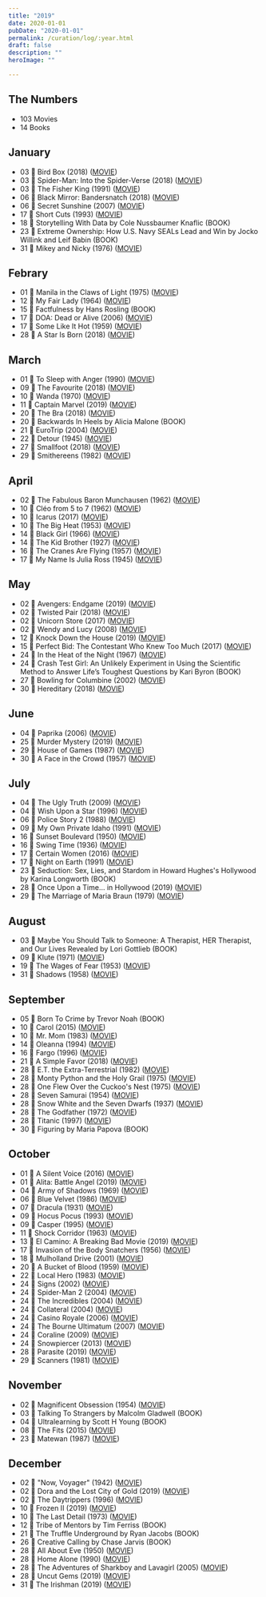 ```yaml
---
title: "2019"
date: 2020-01-01
pubDate: "2020-01-01"
permalink: /curation/log/:year.html
draft: false
description: ""
heroImage: ""

---
```


## The Numbers

- 103 Movies
- 14 Books

## January

- 03 🎥 Bird Box (2018) ([MOVIE](https://boxd.it/eh1i))
- 03 🎥 Spider-Man: Into the Spider-Verse (2018) ([MOVIE](https://boxd.it/azpY))
- 03 🎥 The Fisher King (1991) ([MOVIE](https://boxd.it/2aWM))
- 06 🎥 Black Mirror: Bandersnatch (2018) ([MOVIE](https://boxd.it/kTDG))
- 06 🎥 Secret Sunshine (2007) ([MOVIE](https://boxd.it/27CY))
- 17 🎥 Short Cuts (1993) ([MOVIE](https://boxd.it/29Nk))
- 18 📕 Storytelling With Data by Cole Nussbaumer Knaflic (BOOK)
- 23 📕 Extreme Ownership: How U.S. Navy SEALs Lead and Win by Jocko Willink and Leif Babin (BOOK)
- 31 🎥 Mikey and Nicky (1976) ([MOVIE](https://boxd.it/iL4))

## Febrary

- 01 🎥 Manila in the Claws of Light (1975) ([MOVIE](https://boxd.it/2taM))
- 12 🎥 My Fair Lady (1964) ([MOVIE](https://boxd.it/1UBI))
- 15 📕 Factfulness by Hans Rosling (BOOK)
- 17 🎥 DOA: Dead or Alive (2006) ([MOVIE](https://boxd.it/1ZhI))
- 17 🎥 Some Like It Hot (1959) ([MOVIE](https://boxd.it/2aNA))
- 28 🎥 A Star Is Born (2018) ([MOVIE](https://boxd.it/aXgc))

## March

- 01 🎥 To Sleep with Anger (1990) ([MOVIE](https://boxd.it/3iqG))
- 09 🎥 The Favourite (2018) ([MOVIE](https://boxd.it/d2hI))
- 10 🎥 Wanda (1970) ([MOVIE](https://boxd.it/2OjK))
- 11 🎥 Captain Marvel (2019) ([MOVIE](https://boxd.it/9vSA))
- 20 🎥 The Bra (2018) ([MOVIE](https://boxd.it/hZNm))
- 20 📕 Backwards In Heels by Alicia Malone (BOOK)
- 21 🎥 EuroTrip (2004) ([MOVIE](https://boxd.it/1YTQ))
- 22 🎥 Detour (1945) ([MOVIE](https://boxd.it/1DB2))
- 27 🎥 Smallfoot (2018) ([MOVIE](https://boxd.it/fUCE))
- 29 🎥 Smithereens (1982) ([MOVIE](https://boxd.it/3hcS))

## April

- 02 🎥 The Fabulous Baron Munchausen (1962) ([MOVIE](https://boxd.it/ZV2))
- 10 🎥 Cléo from 5 to 7 (1962) ([MOVIE](https://boxd.it/2agm))
- 10 🎥 Icarus (2017) ([MOVIE](https://boxd.it/fmje))
- 10 🎥 The Big Heat (1953) ([MOVIE](https://boxd.it/1NNM))
- 14 🎥 Black Girl (1966) ([MOVIE](https://boxd.it/3jIQ))
- 14 🎥 The Kid Brother (1927) ([MOVIE](https://boxd.it/1JPk))
- 16 🎥 The Cranes Are Flying (1957) ([MOVIE](https://boxd.it/169Y))
- 17 🎥 My Name Is Julia Ross (1945) ([MOVIE](https://boxd.it/XNU))

## May

- 02 🎥 Avengers: Endgame (2019) ([MOVIE](https://boxd.it/9vE4))
- 02 🎥 Twisted Pair (2018) ([MOVIE](https://boxd.it/hRwW))
- 02 🎥 Unicorn Store (2017) ([MOVIE](https://boxd.it/f05u))
- 02 🎥 Wendy and Lucy (2008) ([MOVIE](https://boxd.it/1Zx2))
- 12 🎥 Knock Down the House (2019) ([MOVIE](https://boxd.it/kIss))
- 15 🎥 Perfect Bid: The Contestant Who Knew Too Much (2017) ([MOVIE](https://boxd.it/hIOC))
- 24 🎥 In the Heat of the Night (1967) ([MOVIE](https://boxd.it/1VLY))
- 24 📕 Crash Test Girl: An Unlikely Experiment in Using the Scientific Method to Answer Life’s Toughest Questions by Kari Byron (BOOK)
- 27 🎥 Bowling for Columbine (2002) ([MOVIE](https://boxd.it/28Ls))
- 30 🎥 Hereditary (2018) ([MOVIE](https://boxd.it/hNVe))

## June

- 04 🎥 Paprika (2006) ([MOVIE](https://boxd.it/23wW))
- 25 🎥 Murder Mystery (2019) ([MOVIE](https://boxd.it/iEBm))
- 29 🎥 House of Games (1987) ([MOVIE](https://boxd.it/1tji))
- 30 🎥 A Face in the Crowd (1957) ([MOVIE](https://boxd.it/2lyc))

## July

- 04 🎥 The Ugly Truth (2009) ([MOVIE](https://boxd.it/1CFi))
- 04 🎥 Wish Upon a Star (1996) ([MOVIE](https://boxd.it/1re6))
- 06 🎥 Police Story 2 (1988) ([MOVIE](https://boxd.it/1VtU))
- 09 🎥 My Own Private Idaho (1991) ([MOVIE](https://boxd.it/2ak4))
- 16 🎥 Sunset Boulevard (1950) ([MOVIE](https://boxd.it/2a20))
- 16 🎥 Swing Time (1936) ([MOVIE](https://boxd.it/1DGw))
- 17 🎥 Certain Women (2016) ([MOVIE](https://boxd.it/bk7W))
- 17 🎥 Night on Earth (1991) ([MOVIE](https://boxd.it/2ayq))
- 23 📕 Seduction: Sex, Lies, and Stardom in Howard Hughes's Hollywood by Karina Longworth (BOOK)
- 28 🎥 Once Upon a Time… in Hollywood (2019) ([MOVIE](https://boxd.it/gH0O))
- 29 🎥 The Marriage of Maria Braun (1979) ([MOVIE](https://boxd.it/29Su))

## August

- 03 📕 Maybe You Should Talk to Someone: A Therapist, HER Therapist, and Our Lives Revealed by Lori Gottlieb (BOOK)
- 09 🎥 Klute (1971) ([MOVIE](https://boxd.it/2ako))
- 19 🎥 The Wages of Fear (1953) ([MOVIE](https://boxd.it/2aSK))
- 31 🎥 Shadows (1958) ([MOVIE](https://boxd.it/1M9c))

## September

- 05 📕 Born To Crime by Trevor Noah (BOOK)
- 10 🎥 Carol (2015) ([MOVIE](https://boxd.it/7DPK))
- 10 🎥 Mr. Mom (1983) ([MOVIE](https://boxd.it/1QPm))
- 14 🎥 Oleanna (1994) ([MOVIE](https://boxd.it/1f7s))
- 16 🎥 Fargo (1996) ([MOVIE](https://boxd.it/2aHM))
- 21 🎥 A Simple Favor (2018) ([MOVIE](https://boxd.it/hq92))
- 28 🎥 E.T. the Extra-Terrestrial (1982) ([MOVIE](https://boxd.it/2a1G))
- 28 🎥 Monty Python and the Holy Grail (1975) ([MOVIE](https://boxd.it/29GI))
- 28 🎥 One Flew Over the Cuckoo's Nest (1975) ([MOVIE](https://boxd.it/2aeA))
- 28 🎥 Seven Samurai (1954) ([MOVIE](https://boxd.it/2axi))
- 28 🎥 Snow White and the Seven Dwarfs (1937) ([MOVIE](https://boxd.it/2arO))
- 28 🎥 The Godfather (1972) ([MOVIE](https://boxd.it/2aNK))
- 28 🎥 Titanic (1997) ([MOVIE](https://boxd.it/2a2k))
- 30 📕 Figuring by Maria Papova (BOOK)

## October

- 01 🎥 A Silent Voice (2016) ([MOVIE](https://boxd.it/d99c))
- 01 🎥 Alita: Battle Angel (2019) ([MOVIE](https://boxd.it/e0rS))
- 04 🎥 Army of Shadows (1969) ([MOVIE](https://boxd.it/1Mli))
- 06 🎥 Blue Velvet (1986) ([MOVIE](https://boxd.it/29BI))
- 07 🎥 Dracula (1931) ([MOVIE](https://boxd.it/2b34))
- 09 🎥 Hocus Pocus (1993) ([MOVIE](https://boxd.it/1Wgi))
- 09 🎥 Casper (1995) ([MOVIE](https://boxd.it/1ZMw))
- 11 🎥 Shock Corridor (1963) ([MOVIE](https://boxd.it/1vGI))
- 13 🎥 El Camino: A Breaking Bad Movie (2019) ([MOVIE](https://boxd.it/kv0q))
- 17 🎥 Invasion of the Body Snatchers (1956) ([MOVIE](https://boxd.it/1TAa))
- 18 🎥 Mulholland Drive (2001) ([MOVIE](https://boxd.it/297o))
- 20 🎥 A Bucket of Blood (1959) ([MOVIE](https://boxd.it/1AfM))
- 22 🎥 Local Hero (1983) ([MOVIE](https://boxd.it/1Uiw))
- 24 🎥 Signs (2002) ([MOVIE](https://boxd.it/26t2))
- 24 🎥 Spider-Man 2 (2004) ([MOVIE](https://boxd.it/2a88))
- 24 🎥 The Incredibles (2004) ([MOVIE](https://boxd.it/1XLm))
- 24 🎥 Collateral (2004) ([MOVIE](https://boxd.it/28F0))
- 24 🎥 Casino Royale (2006) ([MOVIE](https://boxd.it/1alk))
- 24 🎥 The Bourne Ultimatum (2007) ([MOVIE](https://boxd.it/26Eu))
- 24 🎥 Coraline (2009) ([MOVIE](https://boxd.it/1NhQ))
- 24 🎥 Snowpiercer (2013) ([MOVIE](https://boxd.it/3Icg))
- 28 🎥 Parasite (2019) ([MOVIE](https://boxd.it/hTha))
- 29 🎥 Scanners (1981) ([MOVIE](https://boxd.it/1YqE))

## November

- 02 🎥 Magnificent Obsession (1954) ([MOVIE](https://boxd.it/1Q8M))
- 03 📕 Talking To Strangers by Malcolm Gladwell (BOOK)
- 04 📕 Ultralearning by Scott H Young (BOOK)
- 08 🎥 The Fits (2015) ([MOVIE](https://boxd.it/cacO))
- 23 🎥 Matewan (1987) ([MOVIE](https://boxd.it/1xXQ))

## December

- 02 🎥 "Now, Voyager" (1942) ([MOVIE](https://boxd.it/1gvq))
- 02 🎥 Dora and the Lost City of Gold (2019) ([MOVIE](https://boxd.it/i1VW))
- 02 🎥 The Daytrippers (1996) ([MOVIE](https://boxd.it/F9i))
- 10 🎥 Frozen II (2019) ([MOVIE](https://boxd.it/aPvo))
- 10 🎥 The Last Detail (1973) ([MOVIE](https://boxd.it/1Nbe))
- 12 📕 Tribe of Mentors by Tim Ferriss (BOOK)
- 21 📕 The Truffle Underground by Ryan Jacobs (BOOK)
- 26 📕 Creative Calling by Chase Jarvis (BOOK)
- 28 🎥 All About Eve (1950) ([MOVIE](https://boxd.it/29LI))
- 28 🎥 Home Alone (1990) ([MOVIE](https://boxd.it/29Fg))
- 28 🎥 The Adventures of Sharkboy and Lavagirl (2005) ([MOVIE](https://boxd.it/1Ozm))
- 28 🎥 Uncut Gems (2019) ([MOVIE](https://boxd.it/gXGc))
- 31 🎥 The Irishman (2019) ([MOVIE](https://boxd.it/dYOq))
